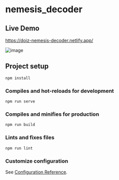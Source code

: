 # nemesis_decoder

## Live Demo
https://doiz-nemesis-decoder.netlify.app/

![image](https://user-images.githubusercontent.com/38324084/129759575-c742fb00-9ddc-4835-8935-76ef4274ade2.png)



## Project setup
```
npm install
```

### Compiles and hot-reloads for development
```
npm run serve
```

### Compiles and minifies for production
```
npm run build
```

### Lints and fixes files
```
npm run lint
```

### Customize configuration
See [Configuration Reference](https://cli.vuejs.org/config/).


